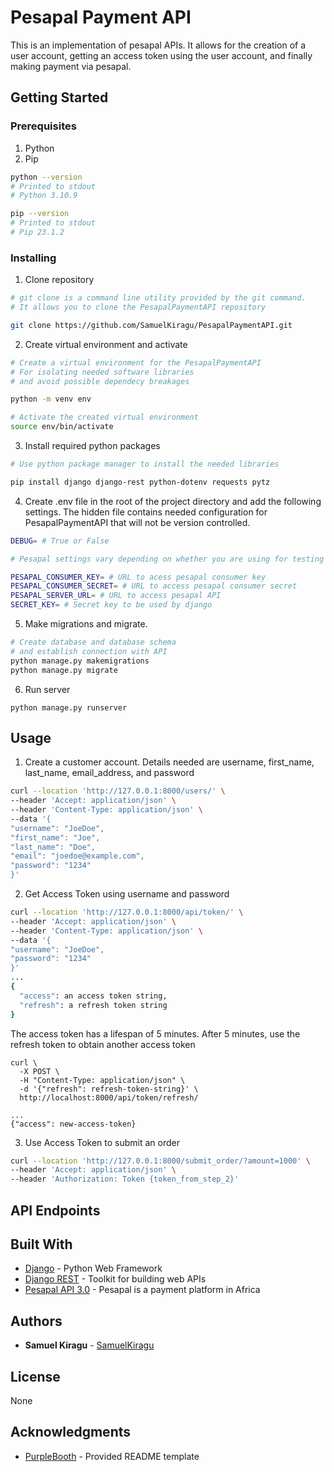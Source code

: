 # Pesapal Payment API
This is an implementation of pesapal APIs. It allows for the creation of a user account, getting an access token using the user account, and finally making payment via pesapal.

## Getting Started

### Prerequisites

1. Python
2. Pip

```bash
python --version
# Printed to stdout
# Python 3.10.9

pip --version
# Printed to stdout
# Pip 23.1.2
```

### Installing

1. Clone repository

```bash
# git clone is a command line utility provided by the git command. 
# It allows you to clone the PesapalPaymentAPI repository

git clone https://github.com/SamuelKiragu/PesapalPaymentAPI.git
```

2. Create virtual environment and activate

```bash
# Create a virtual environment for the PesapalPaymentAPI
# For isolating needed software libraries 
# and avoid possible dependecy breakages 

python -m venv env

# Activate the created virtual environment
source env/bin/activate
```

3. Install required python packages

```bash
# Use python package manager to install the needed libraries

pip install django django-rest python-dotenv requests pytz
```
4. Create .env file in the root of the project directory and add the following settings. The hidden file contains needed configuration for PesapalPaymentAPI that will not be version controlled.

```bash
DEBUG= # True or False

# Pesapal settings vary depending on whether you are using for testing or production purposes

PESAPAL_CONSUMER_KEY= # URL to acess pesapal consumer key
PESAPAL_CONSUMER_SECRET= # URL to access pesapal consumer secret
PESAPAL_SERVER_URL= # URL to access pesapal API
SECRET_KEY= # Secret key to be used by django
```

5. Make migrations and migrate.
```bash
# Create database and database schema 
# and establish connection with API
python manage.py makemigrations
python manage.py migrate
```

6. Run server

```
python manage.py runserver
```

## Usage
1. Create a customer account. Details needed are username, first_name, last_name, email_address, and password
```bash
curl --location 'http://127.0.0.1:8000/users/' \
--header 'Accept: application/json' \
--header 'Content-Type: application/json' \
--data '{
"username": "JoeDoe",
"first_name": "Joe",
"last_name": "Doe",
"email": "joedoe@example.com",
"password": "1234"
}'
```
2. Get Access Token using username and password
```bash
curl --location 'http://127.0.0.1:8000/api/token/' \
--header 'Accept: application/json' \
--header 'Content-Type: application/json' \
--data '{
"username": "JoeDoe",
"password": "1234"
}'
...
{
  "access": an access token string,
  "refresh": a refresh token string
}

```
The access token has a lifespan of 5 minutes. After 5 minutes, use the refresh token to obtain another access token
```
curl \
  -X POST \
  -H "Content-Type: application/json" \
  -d '{"refresh": refresh-token-string}' \
  http://localhost:8000/api/token/refresh/

...
{"access": new-access-token}
```
3. Use Access Token to submit an order
```bash
curl --location 'http://127.0.0.1:8000/submit_order/?amount=1000' \ 
--header 'Accept: application/json' \ 
--header 'Authorization: Token {token_from_step_2}'
```

## API Endpoints



## Built With

* [Django](https://djangoproject.com/) - Python Web Framework
* [Django REST](https://django-rest-framework.org) - Toolkit for building web APIs
* [Pesapal API 3.0](https://developer.pesapal.com/) - Pesapal is a payment platform in Africa

## Authors

* **Samuel Kiragu** - [SamuelKiragu](https://github.com/SamuelKiragu)

## License

None

## Acknowledgments
* [PurpleBooth](https://github.com/PurpleBooth) - Provided README template
